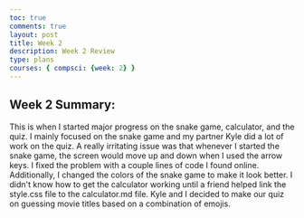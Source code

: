 ```yaml
---
toc: true
comments: true
layout: post
title: Week 2
description: Week 2 Review
type: plans
courses: { compsci: {week: 2} }
---
```


## Week 2 Summary:
This is when I started major progress on the snake game, calculator, and the quiz. I mainly focused on the snake game and my partner Kyle did a lot of work on the quiz. A really irritating issue was that whenever I started the snake game, the screen would move up and down when I used the arrow keys. I fixed the problem with a couple lines of code I found online. Additionally, I changed the colors of the snake game to make it look better. I didn't know how to get the calculator working until a friend helped link the style.css file to the calculator.md file. Kyle and I decided to make our quiz on guessing movie titles based on a combination of emojis.

<script src="https://utteranc.es/client.js"
        repo="csp2"
        issue-term="pathname"
        theme="github-light"
        crossorigin="anonymous"
        async>
</script>